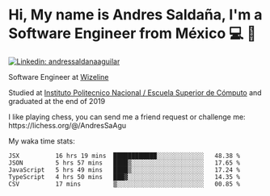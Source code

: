 # Hi, My name is Andres Saldaña, I'm a Software Engineer from México :computer: :boy:

[![Linkedin: andressaldanaaguilar](https://img.shields.io/badge/-andressaldanaaguilar-blue?style=flat-square&logo=Linkedin&logoColor=white&link=https://www.linkedin.com/in/thaianebraga/)](https://www.linkedin.com/in/andressaldanaaguilar)

<p>Software Engineer at <a href="https://www.wizeline.com/">Wizeline</a></p>
<p>Studied at <a href="https://en.wikipedia.org/wiki/ESCOM">Instituto Politecnico Nacional / Escuela Superior de Cómputo</a> and graduated at the end of 2019</p>
<p>I like playing chess, you can send me a friend request or challenge me: https://lichess.org/@/AndresSaAgu</p>

<p> My waka time stats: </p>

<!--START_SECTION:waka-->
```text
JSX          16 hrs 19 mins  ████████████░░░░░░░░░░░░░   48.38 % 
JSON         5 hrs 57 mins   ████▒░░░░░░░░░░░░░░░░░░░░   17.65 % 
JavaScript   5 hrs 49 mins   ████▒░░░░░░░░░░░░░░░░░░░░   17.24 % 
TypeScript   4 hrs 50 mins   ███▓░░░░░░░░░░░░░░░░░░░░░   14.35 % 
CSV          17 mins         ▒░░░░░░░░░░░░░░░░░░░░░░░░   00.85 % 
```
<!--END_SECTION:waka-->
